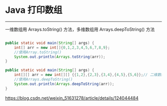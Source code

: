 # Java 打印数组

---

一维数组用 Arrays.toString() 方法，多维数组用 Arrays.deepToString() 方法

```java

public static void main(String[] args) {
    int[] arr = new int[]{0,1,2,3,4,5,6,7,8,9};
    //使用Array.toString()
    System.out.println(Arrays.toString(arr));
}

public static void main(String[] args) {
    int[][] arr = new int[][] {{1,2},{2,3},{3,4},{4,5},{5,6}};// 二维数组
    //使用Arrays.deepToString()
    System.out.println(Arrays.deepToString(arr));
}


```

https://blog.csdn.net/weixin_51631278/article/details/124044484